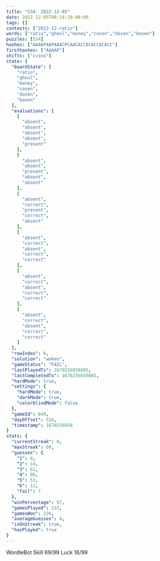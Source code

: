 ```yaml
---
title: "534: 2022-12-05"
date: 2022-12-05T08:14:10-08:00
tags: []
contests: ["2022-12-ratio"]
words: ["ratio","ghoul","money","coven","dozen","boxen"]
puzzles: [534]
hashes: ["AAAAPAAPAAACPCAACACCACACCACACC"]
firsthashes: ["AAAAP"]
shifts: ["cvsnx"]
state: {
  "boardState": [
    "ratio",
    "ghoul",
    "money",
    "coven",
    "dozen",
    "boxen"
  ],
  "evaluations": [
    [
      "absent",
      "absent",
      "absent",
      "absent",
      "present"
    ],
    [
      "absent",
      "absent",
      "present",
      "absent",
      "absent"
    ],
    [
      "absent",
      "correct",
      "present",
      "correct",
      "absent"
    ],
    [
      "absent",
      "correct",
      "absent",
      "correct",
      "correct"
    ],
    [
      "absent",
      "correct",
      "absent",
      "correct",
      "correct"
    ],
    [
      "absent",
      "correct",
      "absent",
      "correct",
      "correct"
    ]
  ],
  "rowIndex": 6,
  "solution": "woken",
  "gameStatus": "FAIL",
  "lastPlayedTs": 1670256850885,
  "lastCompletedTs": 1670256850885,
  "hardMode": true,
  "settings": {
    "hardMode": true,
    "darkMode": true,
    "colorblindMode": false
  },
  "gameId": 849,
  "dayOffset": 534,
  "timestamp": 1670256850
}
stats: {
  "currentStreak": 0,
  "maxStreak": 69,
  "guesses": {
    "1": 0,
    "2": 14,
    "3": 61,
    "4": 86,
    "5": 53,
    "6": 12,
    "fail": 7
  },
  "winPercentage": 97,
  "gamesPlayed": 233,
  "gamesWon": 226,
  "averageGuesses": 4,
  "isOnStreak": true,
  "hasPlayed": true
}
---
```

<!-- more -->
WordleBot
Skill 69/99
Luck 16/99
